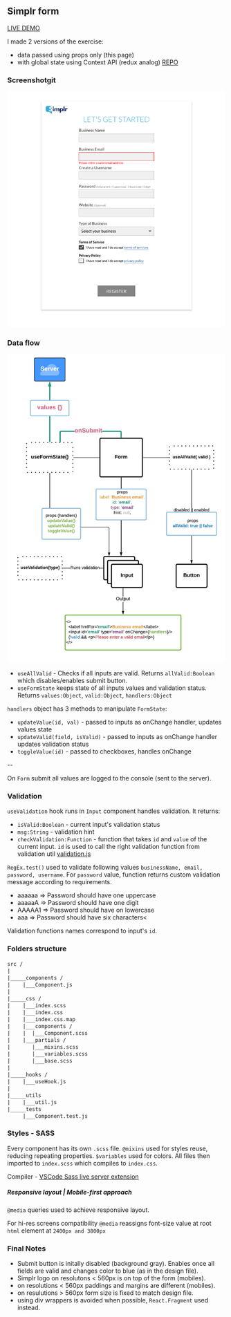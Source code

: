 ## Simplr form 

<a href='https://form-ehhlo2y3h.now.sh'>LIVE DEMO</a>

I made 2 versions of the exercise: 
- data passed using props only (this page)
- with global state using Context API (redux analog) <a href='https://github.com/aleckan53/simplr_form_context'>REPO</a>

### Screenshotgit
<img src='./readme/screen.png'/>

### Data flow

<img src='./readme/data_flow_props.jpeg'/>



- `useAllValid` - Checks if all inputs are valid. Returns `allValid:Boolean` which disables/enables submit button.
- `useFormState` keeps state of all inputs values and validation status. Returns `values:Object`, `valid:Object`, `handlers:Object`

`handlers` object has 3 methods to manipulate `FormState`:
- `updateValue(id, val)` - passed to inputs as onChange handler, updates values state
- `updateValid(field, isValid)` - passed to inputs as onChange handler updates validation status
- `toggleValue(id)` - passed to checkboxes, handles onChange

--

On `Form` submit all values are logged to the console (sent to the server).

### Validation
`useValidation` hook runs in `Input` component handles validation. It returns: 
- `isValid:Boolean` - current input's validation status
- `msg:String` - validation hint
- `checkValidation:Function` - function that takes `id` and `value` of the current input. `id` is used to call the right validation function from validation util <a href='https://github.com/aleckan53/simplr_form_props/blob/master/src/utils/validation.js'>validation.js</a>

`RegEx.test()` used to validate following values `businessName, email, password, username`.
For `password` value, function returns custom validation message according to requirements.
- aaaaaa => Password should have one uppercase
- aaaaaA => Password should have one digit
- AAAAA1 => Password should have on lowercase
- aaa => Password should have six characters<

Validation functions names correspond to input's `id`.

### Folders structure
```
src /
|
|_____components /
|    |___Component.js
|
|_____css /
|    |___index.scss
|    |___index.css
|    |___index.css.map
|    |___components /
|    |  |___Component.scss
|    |___partials / 
|       |___mixins.scss
|       |___variables.scss
|       |___base.scss
|
|_____hooks /
|    |___useHook.js
|
|_____utils
|    |___util.js
|_____tests
     |___Component.test.js
```

### Styles - SASS

Every component has its own `.scss` file. 
`@mixins` used for styles reuse, reducing repeating properties. 
`$variables` used for colors.
All files then imported to `index.scss` which compiles to `index.css`. 

Compiler - <a href='https://marketplace.visualstudio.com/items?itemName=ritwickdey.live-sass'>VSCode Sass live server extension</a>

##### Responsive layout | Mobile-first approach

`@media` queries used to achieve responsive layout. 

For hi-res screens compatibility `@media` reassigns font-size value at root `html` element at `2400px and 3800px`


### Final Notes

- Submit button is initally disabled (background gray). Enables once all fields are valid and changes color to blue (as in the design file).
- Simplr logo on resolutons < 560px is on top of the form (mobiles).
- on resolutions < 560px paddings and margins are different (mobiles).
- on resulutions > 560px form size is fixed to match design file.
- using div wrappers is avoided when possible, `React.Fragment` used instead.